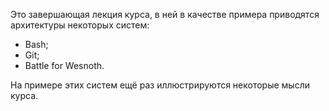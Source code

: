 Это завершающая лекция курса, в ней в качестве примера приводятся архитектуры некоторых систем:

- Bash;
- Git;
- Battle for Wesnoth.

На примере этих систем ещё раз иллюстрируются некоторые мысли курса.